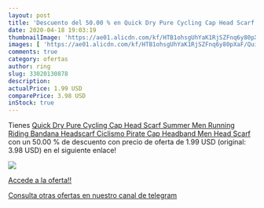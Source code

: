 ```yaml
---
layout: post
title: 'Descuento del 50.00 % en Quick Dry Pure Cycling Cap Head Scarf Su'
date: 2020-04-18 19:03:19
thumbnailImage: 'https://ae01.alicdn.com/kf/HTB1ohsgUhYaK1RjSZFnq6y80pXaF/Quick-Dry-Pure-Cycling-Cap-Head-Scarf-Summer-Men-Running-Riding-Bandana-Headscarf-Ciclismo-Pirate-Cap.jpg_350x350._SL200_.jpg'
images: [ 'https://ae01.alicdn.com/kf/HTB1ohsgUhYaK1RjSZFnq6y80pXaF/Quick-Dry-Pure-Cycling-Cap-Head-Scarf-Summer-Men-Running-Riding-Bandana-Headscarf-Ciclismo-Pirate-Cap.jpg_350x350._SL200_.jpg' ]
comments: true
category: ofertas
author: ring
slug: 33020130878
description:
actualPrice: 1.99 USD
comparePrice: 3.98 USD
inStock: true
---
```


Tienes [Quick Dry Pure Cycling Cap Head Scarf Summer Men Running Riding Bandana Headscarf Ciclismo Pirate Cap Headband Men Head Scarf](https://www.amazon.com/dp/33020130878/?tag=redken08-20) con un 50.00 % de descuento con precio de oferta de 1.99 USD (original: 3.98 USD) en el siguiente enlace!

[![](https://ae01.alicdn.com/kf/HTB1ohsgUhYaK1RjSZFnq6y80pXaF/Quick-Dry-Pure-Cycling-Cap-Head-Scarf-Summer-Men-Running-Riding-Bandana-Headscarf-Ciclismo-Pirate-Cap.jpg_350x350._SL200_.jpg)](https://www.amazon.com/dp/33020130878/?tag=redken08-20)

[Accede a la oferta!!](https://www.amazon.com/dp/33020130878/?tag=redken08-20)

[Consulta otras ofertas en nuestro canal de telegram](https://t.me/s/ofertas25)
